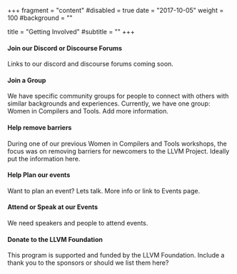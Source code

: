 +++
fragment = "content"
#disabled = true
date = "2017-10-05"
weight = 100
#background = ""

title = "Getting Involved"
#subtitle = ""
+++

#### Join our Discord or Discourse Forums

Links to our discord and discourse forums coming soon.

#### Join a Group

We have specific community groups for people to connect with others with similar backgrounds and experiences. Currently, we have one group: Women in Compilers and Tools. Add more information.

#### Help remove barriers

During one of our previous Women in Compilers and Tools workshops, the focus was on removing barriers for newcomers to the LLVM Project. Ideally put the information here.

#### Help Plan our events

Want to plan an event? Lets talk. More info or link to Events page.

#### Attend or Speak at our Events

We need speakers and people to attend events.


#### Donate to the LLVM Foundation

This program is supported and funded by the LLVM Foundation.  Include a thank you to the sponsors or should we list them here?

